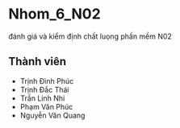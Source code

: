 # Nhom_6_N02
đánh giá và kiểm định chất luọng phần mềm N02
## Thành viên
- Trịnh Đình Phúc
- Trịnh Đắc Thái
- Trần Linh Nhi
- Phạm Văn Phúc
- Nguyễn Văn Quang
